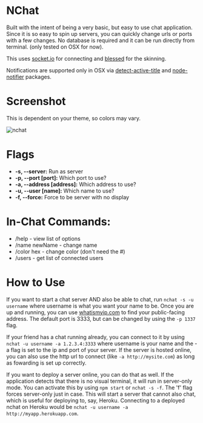 # NChat

Built with the intent of being a very basic, but easy to use chat application. Since it is so easy to spin up servers, you can quickly change urls or ports with a few changes. No database is required and it can be run directly from terminal. (only tested on OSX for now).

This uses [socket.io](http://socket.io/) for connecting and [blessed](https://github.com/chjj/blessed) for the skinning.

Notifications are supported only in OSX via [detect-active-title](https://www.npmjs.com/package/detect-active-title) and [node-notifier](https://www.npmjs.com/package/node-notifier) packages.

# Screenshot

This is dependent on your theme, so colors may vary.

![nchat](https://raw.github.com/irrationalistic/nchat/master/images/screenshot.png)

# Flags

* **-s, --server:** Run as server
* **-p, --port [port]:** Which port to use?
* **-a, --address [address]:** Which address to use?
* **-u, --user [name]:** Which name to use?
* **-f, --force:** Force to be server with no display

# In-Chat Commands:

* /help - view list of options
* /name newName - change name
* /color hex - change color (don't need the #)
* /users - get list of connected users

# How to Use

If you want to start a chat server AND also be able to chat, run `nchat -s -u username` where username is what you want your name to be. Once you are up and running, you can use [whatismyip.com](http://www.whatismyip.com/) to find your public-facing address. The default port is 3333, but can be changed by using the `-p 1337` flag.

If your friend has a chat running already, you can connect to it by using `nchat -u username -a 1.2.3.4:3333` where username is your name and the -a flag is set to the ip and port of your server. If the server is hosted online, you can also use the http url to connect (like `-a http://mysite.com`) as long as fowarding is set up correctly.

If you want to deploy a server online, you can do that as well. If the application detects that there is no visual terminal, it will run in server-only mode. You can activate this by using `npm start` or `nchat -s -f`. The 'f' flag forces server-only just in case. This will start a server that cannot also chat, which is useful for deploying to, say, Heroku. Connecting to a deployed nchat on Heroku would be `nchat -u username -a http://myapp.herokuapp.com`.